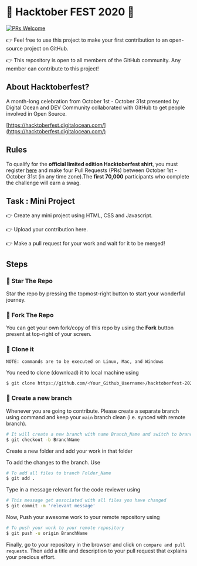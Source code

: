 # :grimacing: Hacktober FEST 2020 :grimacing:

[![PRs Welcome](https://img.shields.io/badge/PRs-welcome-brightgreen.svg?style=flat-square)](http://makeapullrequest.com)

:point_right: Feel free to use this project to make your first contribution to an open-source project on GitHub.

:point_right: This repository is open to all members of the GitHub community. Any member can contribute to this project! 

## About Hacktoberfest?
A month-long celebration from October 1st - October 31st presented by Digital Ocean and DEV Community collaborated with GitHub to get people involved in Open Source.

[https://hacktoberfest.digitalocean.com/](https://hacktoberfest.digitalocean.com/)


## Rules 
To qualify for the __official limited edition Hacktoberfest shirt__, you must register [here](https://hacktoberfest.digitalocean.com/) and make four Pull Requests (PRs) between October 1st - October 31st (in any time zone).The __first 70,000__ participants who complete the challenge will earn a swag.

## Task : Mini Project
:point_right: Create any mini project using HTML, CSS and Javascript.

:point_right: Upload your contribution here.
 
:point_right: Make a pull request for your work and wait for it to be merged! 

## Steps

### :metal: Star The Repo

Star the repo by pressing the topmost-right button to start your wonderful journey.


### :metal: Fork The Repo

You can get your own fork/copy of this repo by using the <b>Fork</b> button present at top-right of your screen.

### :metal: Clone it

`NOTE: commands are to be executed on Linux, Mac, and Windows`

You need to clone (download) it to local machine using

```sh
$ git clone https://github.com/<Your_Github_Username>/hacktoberfest-2020.git
```

### :metal: Create a new branch

Whenever you are going to contribute. Please create a separate branch using command and keep your `main` branch clean (i.e. synced with remote branch).

```sh
# It will create a new branch with name Branch_Name and switch to branch Folder_Name
$ git checkout -b BranchName
```

Create a new folder and add your work in that folder

To add the changes to the branch. Use

```sh
# To add all files to branch Folder_Name
$ git add .
```

Type in a message relevant for the code reviewer using

```sh
# This message get associated with all files you have changed
$ git commit -m 'relevant message'
```

Now, Push your awesome work to your remote repository using

```sh
# To push your work to your remote repository
$ git push -u origin BranchName
```

Finally, go to your repository in the browser and click on `compare and pull requests`.
Then add a title and description to your pull request that explains your precious effort.


